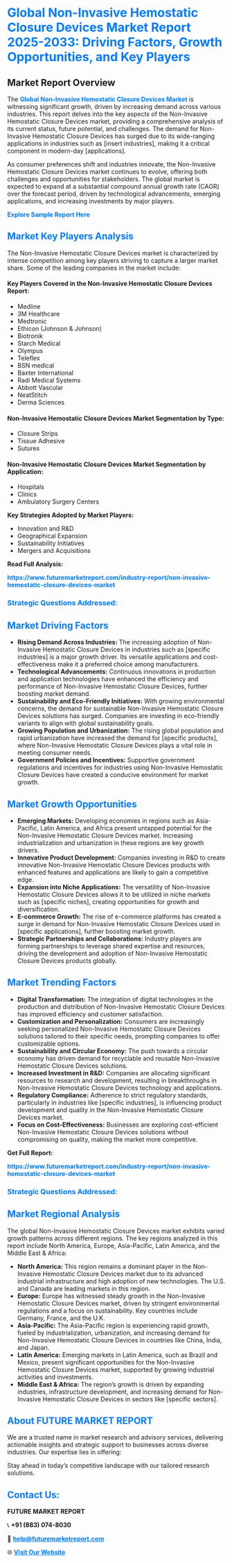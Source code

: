 <h1 style="color: #007BFF;">Global Non-Invasive Hemostatic Closure Devices Market Report 2025-2033: Driving Factors, Growth Opportunities, and Key Players</h1>

<section id="overview">
<h2>Market Report Overview</h2>
<p>The <a href="https://www.futuremarketreport.com/industry-report/non-invasive-hemostatic-closure-devices-market" style="color: #007BFF; text-decoration: none;"><strong>Global Non-Invasive Hemostatic Closure Devices Market</strong></a> is witnessing significant growth, driven by increasing demand across various industries. This report delves into the key aspects of the Non-Invasive Hemostatic Closure Devices market, providing a comprehensive analysis of its current status, future potential, and challenges. The demand for Non-Invasive Hemostatic Closure Devices has surged due to its wide-ranging applications in industries such as [insert industries], making it a critical component in modern-day [applications].</p>
<p>As consumer preferences shift and industries innovate, the Non-Invasive Hemostatic Closure Devices market continues to evolve, offering both challenges and opportunities for stakeholders. The global market is expected to expand at a substantial compound annual growth rate (CAGR) over the forecast period, driven by technological advancements, emerging applications, and increasing investments by major players.</p>
</section>

<section id="overview">
<p><a href="https://www.futuremarketreport.com/request-sample/reportId=59889" style="color: #007BFF; text-decoration: none;"><strong>Explore Sample Report Here</strong></a></p>
</section>

<section id="key-players">
<h2 style="color: #007BFF;">Market Key Players Analysis</h2>
<p>The Non-Invasive Hemostatic Closure Devices market is characterized by intense competition among key players striving to capture a larger market share. Some of the leading companies in the market include:</p>
<h4>Key Players Covered in the Non-Invasive Hemostatic Closure Devices Report:</h4>
<ul><li>Medline</li><li>3M Healthcare</li><li>Medtronic</li><li>Ethicon (Johnson &amp; Johnson)</li><li>Biotronik</li><li>Starch Medical</li><li>Olympus</li><li>Teleflex</li><li>BSN medical</li><li>Baxter International</li><li>Radi Medical Systems</li><li>Abbott Vascular</li><li>NeatStitch</li><li>Derma Sciences</li></ul>
<h4>Non-Invasive Hemostatic Closure Devices Market Segmentation by Type:</h4>
<ul><li>Closure Strips</li><li>Tissue Adhesive</li><li>Sutures</li></ul>

<h4>Non-Invasive Hemostatic Closure Devices Market Segmentation by Application:</h4>
<ul><li>Hospitals</li><li>Clinics</li><li>Ambulatory Surgery Centers</li></ul>
<p><strong>Key Strategies Adopted by Market Players:</strong></p>
<ul>
<li>Innovation and R&D</li>
<li>Geographical Expansion</li>
<li>Sustainability Initiatives</li>
<li>Mergers and Acquisitions</li>
</ul>
</section>

<section>
<p><strong>Read Full Analysis: </strong></p><a href="https://www.futuremarketreport.com/industry-report/non-invasive-hemostatic-closure-devices-market" style="color: #007BFF; text-decoration: none;"><strong>https://www.futuremarketreport.com/industry-report/non-invasive-hemostatic-closure-devices-market</strong></a>
<h3 style="color: #007BFF;">Strategic Questions Addressed:</h3>
</section>

<section id="driving-factors">
<h2 style="color: #007BFF;">Market Driving Factors</h2>
<ul>
<li><strong>Rising Demand Across Industries:</strong> The increasing adoption of Non-Invasive Hemostatic Closure Devices in industries such as [specific industries] is a major growth driver. Its versatile applications and cost-effectiveness make it a preferred choice among manufacturers.</li>
<li><strong>Technological Advancements:</strong> Continuous innovations in production and application technologies have enhanced the efficiency and performance of Non-Invasive Hemostatic Closure Devices, further boosting market demand.</li>
<li><strong>Sustainability and Eco-Friendly Initiatives:</strong> With growing environmental concerns, the demand for sustainable Non-Invasive Hemostatic Closure Devices solutions has surged. Companies are investing in eco-friendly variants to align with global sustainability goals.</li>
<li><strong>Growing Population and Urbanization:</strong> The rising global population and rapid urbanization have increased the demand for [specific products], where Non-Invasive Hemostatic Closure Devices plays a vital role in meeting consumer needs.</li>
<li><strong>Government Policies and Incentives:</strong> Supportive government regulations and incentives for industries using Non-Invasive Hemostatic Closure Devices have created a conducive environment for market growth.</li>
</ul>
</section>

<section id="growth-opportunities">
<h2 style="color: #007BFF;">Market Growth Opportunities</h2>
<ul>
<li><strong>Emerging Markets:</strong> Developing economies in regions such as Asia-Pacific, Latin America, and Africa present untapped potential for the Non-Invasive Hemostatic Closure Devices market. Increasing industrialization and urbanization in these regions are key growth drivers.</li>
<li><strong>Innovative Product Development:</strong> Companies investing in R&D to create innovative Non-Invasive Hemostatic Closure Devices products with enhanced features and applications are likely to gain a competitive edge.</li>
<li><strong>Expansion into Niche Applications:</strong> The versatility of Non-Invasive Hemostatic Closure Devices allows it to be utilized in niche markets such as [specific niches], creating opportunities for growth and diversification.</li>
<li><strong>E-commerce Growth:</strong> The rise of e-commerce platforms has created a surge in demand for Non-Invasive Hemostatic Closure Devices used in [specific applications], further boosting market growth.</li>
<li><strong>Strategic Partnerships and Collaborations:</strong> Industry players are forming partnerships to leverage shared expertise and resources, driving the development and adoption of Non-Invasive Hemostatic Closure Devices products globally.</li>
</ul>
</section>

<section id="trending-factors">
<h2 style="color: #007BFF;">Market Trending Factors</h2>
<ul>
<li><strong>Digital Transformation:</strong> The integration of digital technologies in the production and distribution of Non-Invasive Hemostatic Closure Devices has improved efficiency and customer satisfaction.</li>
<li><strong>Customization and Personalization:</strong> Consumers are increasingly seeking personalized Non-Invasive Hemostatic Closure Devices solutions tailored to their specific needs, prompting companies to offer customizable options.</li>
<li><strong>Sustainability and Circular Economy:</strong> The push towards a circular economy has driven demand for recyclable and reusable Non-Invasive Hemostatic Closure Devices solutions.</li>
<li><strong>Increased Investment in R&D:</strong> Companies are allocating significant resources to research and development, resulting in breakthroughs in Non-Invasive Hemostatic Closure Devices technology and applications.</li>
<li><strong>Regulatory Compliance:</strong> Adherence to strict regulatory standards, particularly in industries like [specific industries], is influencing product development and quality in the Non-Invasive Hemostatic Closure Devices market.</li>
<li><strong>Focus on Cost-Effectiveness:</strong> Businesses are exploring cost-efficient Non-Invasive Hemostatic Closure Devices solutions without compromising on quality, making the market more competitive.</li>
</ul>
</section>

<section>
<p><strong>Get Full Report: </strong></p><a href="https://www.futuremarketreport.com/industry-report/non-invasive-hemostatic-closure-devices-market" style="color: #007BFF; text-decoration: none;"><strong>https://www.futuremarketreport.com/industry-report/non-invasive-hemostatic-closure-devices-market</strong></a>
<h3 style="color: #007BFF;">Strategic Questions Addressed:</h3>
</section>


<section id="regional-analysis">
<h2 style="color: #007BFF;">Market Regional Analysis</h2>
<p>The global Non-Invasive Hemostatic Closure Devices market exhibits varied growth patterns across different regions. The key regions analyzed in this report include North America, Europe, Asia-Pacific, Latin America, and the Middle East & Africa:</p>
<ul>
<li><strong>North America:</strong> This region remains a dominant player in the Non-Invasive Hemostatic Closure Devices market due to its advanced industrial infrastructure and high adoption of new technologies. The U.S. and Canada are leading markets in this region.</li>
<li><strong>Europe:</strong> Europe has witnessed steady growth in the Non-Invasive Hemostatic Closure Devices market, driven by stringent environmental regulations and a focus on sustainability. Key countries include Germany, France, and the U.K.</li>
<li><strong>Asia-Pacific:</strong> The Asia-Pacific region is experiencing rapid growth, fueled by industrialization, urbanization, and increasing demand for Non-Invasive Hemostatic Closure Devices in countries like China, India, and Japan.</li>
<li><strong>Latin America:</strong> Emerging markets in Latin America, such as Brazil and Mexico, present significant opportunities for the Non-Invasive Hemostatic Closure Devices market, supported by growing industrial activities and investments.</li>
<li><strong>Middle East & Africa:</strong> The region’s growth is driven by expanding industries, infrastructure development, and increasing demand for Non-Invasive Hemostatic Closure Devices in sectors like [specific sectors].</li>
</ul>
</section>

<footer>
<h2 style="color: #007BFF;">About FUTURE MARKET REPORT</h2>
<p>We are a trusted name in market research and advisory services, delivering actionable insights and strategic support to businesses across diverse industries. Our expertise lies in offering:</p>

<p>Stay ahead in today’s competitive landscape with our tailored research solutions.</p>

<h2 style="color: #007BFF;">Contact Us:</h2>
<p><strong>FUTURE MARKET REPORT</strong></p>
<p>📞 <strong>+91 (883) 074-8030</strong></p>
<p>📧 <strong><a href="mailto:help@futuremarketreport.com" style="color: #007BFF;">help@futuremarketreport.com</a></strong></p>
<p>🌐 <strong><a href="https://www.futuremarketreport.com/" style="color: #007BFF;">Visit Our Website</a></strong></p>
</footer>